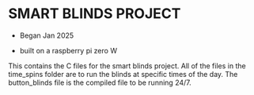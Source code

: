 # SMART BLINDS PROJECT
- Began Jan 2025

- built on a raspberry pi zero W

This contains the C files for the smart blinds project. All of the files in the time_spins folder are to run the blinds at specific times of the day. The button_blinds file is the compiled file to be running 24/7.
